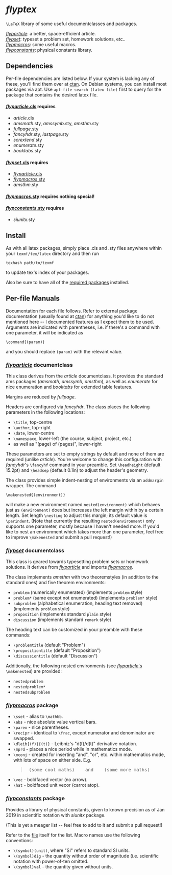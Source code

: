 # *flyptex*
`\LaTeX` library of some useful documentclasses and packages.

[*flyparticle*](#flyparticle-documentclass): a better, space-efficient article.  
[*flypset*](#flypset-documentclass): typeset a problem set, homework solutions, etc..  
[*flypmacros*](#flypmacros-package): some useful macros.  
[*flypconstants*](#flypconstants-package): physical constants library.


## Dependencies

Per-file dependencies are listed below. If your system is lacking any of these, you'll find them over at [ctan](https://ctan.org). On Debian systems, you can install most packages via apt. Use `apt-file search (latex file)` first to query for the package that contains the desired latex file.

#### [*flyparticle*.cls](flyparticle.cls) requires
* *article*.cls
* *amsmath*.sty, *amssymb*.sty, *amsthm*.sty
* *fullpage*.sty
* *fancyhdr*.sty, *lastpage*.sty
* *scrextend*.sty
* *enumerate*.sty
* *booktabs*.sty

#### [*flypset*.cls](flypset.cls) requires
* [*flyparticle*.cls](flyparticle.cls)
* [*flypmacros*.sty](flypmacros.sty)
* *amsthm*.sty

#### [*flypmacros*.sty](flypmacros.sty) requires nothing special!

#### [*flypconstants*.sty](flypconstants.sty) requires
* *siunitx*.sty


## Install

As with all latex packages, simply place .cls and .sty files anywhere within your `texmf/tex/latex` directory and then run

    texhash path/to/texmf

to update tex's index of your packages.

Also be sure to have all of the [required packages](#Dependencies) installed.


## Per-file Manuals

Documentation for each file follows. Refer to external package documentation (usually found at [ctan](https://ctan.org)) for anything you'd like to do not mentioned here -- I documented features as I expect them to be used. Arguments are indicated with parentheses, i.e. if there's a command with one parameter, it will be indicated as

    \command{(param)}

and you should replace `(param)` with the relevant value.

### [*flyparticle*](flyparticle.cls) documentclass

This class derives from the *article* documentclass. It provides the standard ams packages (*amsmath*, *amssymb*, *amsthm*), as well as *enumerate* for nice enumeration and *booktabs* for extended table features.

Margins are reduced by *fullpage*.

Headers are configured via *fancyhdr*. The class places the following parameters in the following locations:
* `\title`, top-centre
* `\author`, top-right
* `\date`, lower-centre
* `\namespace`, lower-left (the course, subject, project, etc.)
* as well as "(page) of (pages)", lower-right

These parameters are set to empty strings by default and none of them are required (unlike *article*). You're welcome to change this configuration with *fancyhdr*'s `\fancyhf` command in your preamble. Set `\headheight` (default 15.2pt) and `\headsep` (default 0.1in) to adjust the header's geometry.

The class provides simple indent-nesting of environments via an `addmargin` wrapper. The command

    \makenested{(environment)}

will make a new environment named `nested(environment)` which behaves just as `(environment)` does but increases the left margin within by a certain length. Set length `\nesting` to adjust this margin; its default value is `\parindent`. (Note that currently the resulting `nested(environment)` only supports one parameter, mostly because I haven't needed more. If you'd like to nest an environment which takes more than one parameter, feel free to improve `\makenested` and submit a pull request!)

### [*flypset*](flypset.cls) documentclass

This class is geared towards typesetting problem sets or homework solutions. It derives from [*flyparticle*](#flyparticle-documentclass) and imports [*flypmacros*](#flypmacros-package).

The class implements *amsthm* with two theoremstyles (in addition to the standard ones) and five theorem environments:
* `problem` (numerically enumerated) (implements `problem` style)
* `problem*` (same except not enumerated) (implements `problem*` style)
* `subproblem` (alphabetical enumeration, heading text removed) (implements `problem` style)
* `proposition` (implements standard `plain` style)
* `discussion` (implements standard `remark` style)

The heading text can be customized in your preamble with these commands:
* `\problemtitle` (default "Problem")
* `\propositiontitle` (default "Proposition")
* `\discussiontitle` (default "Discussion")

Additionally, the following nested environments (see [*flyparticle*'s](#flyparticle-documentclass) `\makenested`) are provided:
* `nestedproblem`
* `nestedproblem*`
* `nestedsubproblem`

### [*flypmacros*](flypmacros.sty) package

* `\sset` - alias to `\mathbb`.
* `\abs` - nice absolute value vertical bars.
* `\paren` - nice parentheses.
* `\recipr` - identical to `\frac`, except numerator and denominator are swapped.
* `\dleib{(f)}{(t)}` - Leibniz's "d(f)/d(t)" derivative notation.
* `\mprd` - places a nice period while in mathematics mode.
* `\mconj` - created for inserting "and", "or", etc. within mathematics mode, with lots of space on either side. E.g.
  > <pre> (some cool maths)    and    (some more maths) </pre>
* `\vec` - boldfaced vector (no arrow).
* `\hat` - boldfaced unit vecor (carrot atop).

### [*flypconstants*](flypconstants.sty) package

Provides a library of physical constants, given to known precision as of Jan 2019 in scientific notation with *siunitx* package.

(This is yet a meager list -- feel free to add to it and submit a pull request!)

Refer to the [file](flypconstants.sty) itself for the list. Macro names use the following conventions:
* `\(symbol)(unit)`, where "SI" refers to standard SI units.
* `\(symbol)dig` - the quantity without order of magnitude (i.e. scientific notation with power-of-ten omitted.
* `\(symbol)val` - the quantity given without units.
